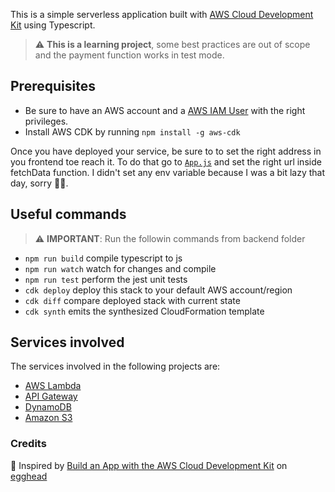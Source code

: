 This is a simple serverless application built with [AWS Cloud Development Kit](https://aws.amazon.com/cdk/) using Typescript.

> :warning: **This is a learning project**, some best practices are out of scope
> and the payment function works in test mode.

## Prerequisites

- Be sure to have an AWS account and a [AWS IAM User](https://docs.aws.amazon.com/IAM/latest/UserGuide/id_users_create.html) with the right privileges.
- Install AWS CDK by running `npm install -g aws-cdk`

Once you have deployed your service, be sure to to set the right address in you frontend toe reach it. To do that go to [`App.js`](./frontend/src/App.js) and set the right url inside fetchData function. I didn't set any env variable because I was a bit lazy that day, sorry 🙇🏻.

## Useful commands 

> :warning: **IMPORTANT**: Run the followin commands from backend folder

 * `npm run build`   compile typescript to js
 * `npm run watch`   watch for changes and compile
 * `npm run test`    perform the jest unit tests
 * `cdk deploy`      deploy this stack to your default AWS account/region
 * `cdk diff`        compare deployed stack with current state
 * `cdk synth`       emits the synthesized CloudFormation template

## Services involved

The services involved in the following projects are:

- [AWS Lambda](https://aws.amazon.com/lambda/)
- [API Gateway](https://aws.amazon.com/api-gateway/)
- [DynamoDB](https://aws.amazon.com/dynamodb/)
- [Amazon S3](https://aws.amazon.com/s3/) 

### Credits
🥚 Inspired by [Build an App with the AWS Cloud Development Kit](https://egghead.io/courses/build-an-app-with-the-aws-cloud-development-kit) on [egghead](https://egghead.io/)

